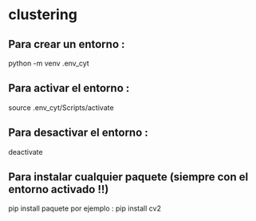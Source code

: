 # clustering

## Para crear un entorno :

python -m venv .env_cyt

## Para activar el entorno :
source .env_cyt/Scripts/activate

## Para desactivar el entorno : 
deactivate

## Para instalar cualquier paquete (siempre con el entorno activado !!)
pip install paquete 
por ejemplo : pip install cv2